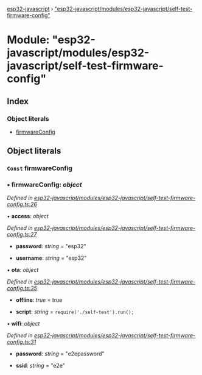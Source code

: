[esp32-javascript](../README.md) › ["esp32-javascript/modules/esp32-javascript/self-test-firmware-config"](_esp32_javascript_modules_esp32_javascript_self_test_firmware_config_.md)

# Module: "esp32-javascript/modules/esp32-javascript/self-test-firmware-config"

## Index

### Object literals

* [firmwareConfig](_esp32_javascript_modules_esp32_javascript_self_test_firmware_config_.md#const-firmwareconfig)

## Object literals

### `Const` firmwareConfig

### ▪ **firmwareConfig**: *object*

*Defined in [esp32-javascript/modules/esp32-javascript/self-test-firmware-config.ts:26](https://github.com/marcelkottmann/esp32-javascript/blob/22ffb3d/components/esp32-javascript/modules/esp32-javascript/self-test-firmware-config.ts#L26)*

▪ **access**: *object*

*Defined in [esp32-javascript/modules/esp32-javascript/self-test-firmware-config.ts:27](https://github.com/marcelkottmann/esp32-javascript/blob/22ffb3d/components/esp32-javascript/modules/esp32-javascript/self-test-firmware-config.ts#L27)*

* **password**: *string* = "esp32"

* **username**: *string* = "esp32"

▪ **ota**: *object*

*Defined in [esp32-javascript/modules/esp32-javascript/self-test-firmware-config.ts:35](https://github.com/marcelkottmann/esp32-javascript/blob/22ffb3d/components/esp32-javascript/modules/esp32-javascript/self-test-firmware-config.ts#L35)*

* **offline**: *true* = true

* **script**: *string* = `require('./self-test').run();`

▪ **wifi**: *object*

*Defined in [esp32-javascript/modules/esp32-javascript/self-test-firmware-config.ts:31](https://github.com/marcelkottmann/esp32-javascript/blob/22ffb3d/components/esp32-javascript/modules/esp32-javascript/self-test-firmware-config.ts#L31)*

* **password**: *string* = "e2epassword"

* **ssid**: *string* = "e2e"
